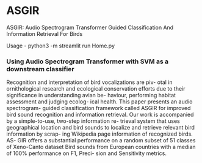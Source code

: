 # ASGIR
ASGIR: Audio Spectrogram Transformer Guided Classification And Information Retrieval For Birds

Usage - python3 -m streamlit run Home.py
### Using Audio Spectrogram Transformer with SVM as a downstream classifier
Recognition and interpretation of bird vocalizations are piv-
otal in ornithological research and ecological conservation
efforts due to their significance in understanding avian be-
haviour, performing habitat assessment and judging ecolog-
ical health. This paper presents an audio spectrogram-
guided classification framework called ASGIR for improved
bird sound recognition and information retrieval. Our work
is accompanied by a simple-to-use, two-step information re-
trieval system that uses geographical location and bird sounds
to localize and retrieve relevant bird information by scrap-
ing Wikipedia page information of recognized birds. AS-
GIR offers a substantial performance on a random subset of
51 classes of Xeno-Canto dataset Bird sounds from European
countries with a median of 100% performance on F1, Preci-
sion and Sensitivity metrics. 

